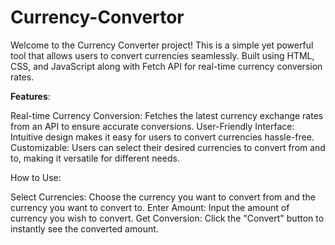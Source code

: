 # Currency-Convertor
Welcome to the Currency Converter project! This is a simple yet powerful tool that allows users to convert currencies seamlessly. Built using HTML, CSS, and JavaScript along with Fetch API for real-time currency conversion rates. 

<b>Features</b>:

Real-time Currency Conversion: Fetches the latest currency exchange rates from an API to ensure accurate conversions.
User-Friendly Interface: Intuitive design makes it easy for users to convert currencies hassle-free.
Customizable: Users can select their desired currencies to convert from and to, making it versatile for different needs.

How to Use:

Select Currencies: Choose the currency you want to convert from and the currency you want to convert to.
Enter Amount: Input the amount of currency you wish to convert.
Get Conversion: Click the "Convert" button to instantly see the converted amount.


